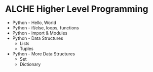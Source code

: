 # ALCHE Higher Level Programming
* Python - Hello, World 
* Python - if/else, loops, functions
* Python - Import & Modules 
* Python - Data Structures
    * Lists
    * Tuples
* Python - More Data Structures
    * Set
    * Dictionary
